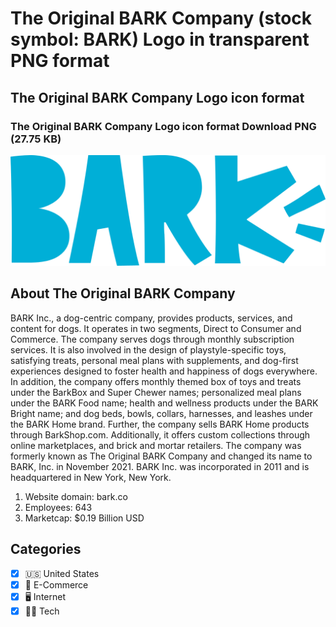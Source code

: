 # The Original BARK Company (stock symbol: BARK) Logo in transparent PNG format

## The Original BARK Company Logo icon format

### The Original BARK Company Logo icon format Download PNG (27.75 KB)

![The Original BARK Company Logo icon format Download PNG (27.75 KB)](/img/orig/BARK-187964be.png)

## About The Original BARK Company

BARK Inc., a dog-centric company, provides products, services, and content for dogs. It operates in two segments, Direct to Consumer and Commerce. The company serves dogs through monthly subscription services. It is also involved in the design of playstyle-specific toys, satisfying treats, personal meal plans with supplements, and dog-first experiences designed to foster health and happiness of dogs everywhere. In addition, the company offers monthly themed box of toys and treats under the BarkBox and Super Chewer names; personalized meal plans under the BARK Food name; health and wellness products under the BARK Bright name; and dog beds, bowls, collars, harnesses, and leashes under the BARK Home brand. Further, the company sells BARK Home products through BarkShop.com. Additionally, it offers custom collections through online marketplaces, and brick and mortar retailers. The company was formerly known as The Original BARK Company and changed its name to BARK, Inc. in November 2021. BARK Inc. was incorporated in 2011 and is headquartered in New York, New York.

1. Website domain: bark.co
2. Employees: 643
3. Marketcap: $0.19 Billion USD


## Categories
- [x] 🇺🇸 United States
- [x] 🛒 E-Commerce
- [x] 🖥️ Internet
- [x] 👩‍💻 Tech
